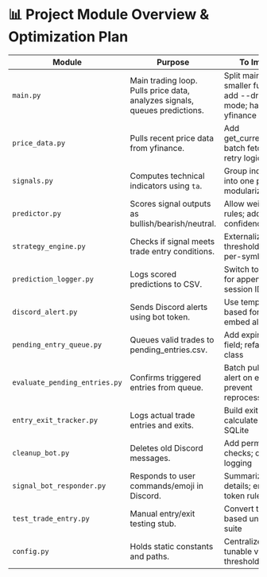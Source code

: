 # 📊 Project Module Overview & Optimization Plan

| Module | Purpose | To Improve |
|--------|---------|------------|
| `main.py` | Main trading loop. Pulls price data, analyzes signals, queues predictions. | Split main() into smaller functions; add --dry-run mode; handle yfinance errors |
| `price_data.py` | Pulls recent price data from yfinance. | Add get_current_price(); batch fetch; add retry logic |
| `signals.py` | Computes technical indicators using `ta`. | Group indicators into one pass; modularize logic |
| `predictor.py` | Scores signal outputs as bullish/bearish/neutral. | Allow weighting rules; add confidence score |
| `strategy_engine.py` | Checks if signal meets trade entry conditions. | Externalize thresholds; support per-symbol logic |
| `prediction_logger.py` | Logs scored predictions to CSV. | Switch to pandas for appending; add session ID |
| `discord_alert.py` | Sends Discord alerts using bot token. | Use template-based formatting; embed alerts |
| `pending_entry_queue.py` | Queues valid trades to pending_entries.csv. | Add expiration field; refactor into class |
| `evaluate_pending_entries.py` | Confirms triggered entries from queue. | Batch pull prices; alert on entry; prevent reprocessing |
| `entry_exit_tracker.py` | Logs actual trade entries and exits. | Build exit logic; calculate P&L; use SQLite |
| `cleanup_bot.py` | Deletes old Discord messages. | Add permission checks; command logging |
| `signal_bot_responder.py` | Responds to user commands/emoji in Discord. | Summarize signal details; enforce bot token rules |
| `test_trade_entry.py` | Manual entry/exit testing stub. | Convert to pytest-based unit test suite |
| `config.py` | Holds static constants and paths. | Centralize all tunable values and thresholds |
